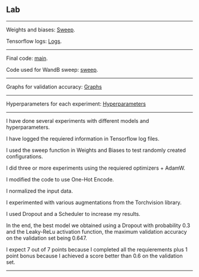 ## Lab 

***
Weights and biases: [Sweep](https://wandb.ai/serban-doncean-team/CIFAR10-low?workspace=user-serban-doncean).

Tensorflow logs: [Logs](./runs).

***
Final code: [main](./main.py).

Code used for WandB sweep: [sweep](./sweep.py).

***
Graphs for validation accuracy: [Graphs](./Graphs) 

***
Hyperparameters for each experiment: [Hyperparameters](./Graphs/Hyperparameters.png)

***
I have done several experiments with different models and hyperparameters. 

I have logged the requiered information in Tensorflow log files.

I used the sweep function in Weights and Biases to test randomly created configurations.

I did three or more experiments using the requiered optimizers + AdamW.

I modified the code to use One-Hot Encode. 

I normalized the input data.

I experimented with various augmentations from the Torchvision library.

I used Dropout and a Scheduler to increase my results.

In the end, the best model we obtained using a Dropout with probability 0.3 and the Leaky-ReLu activation function, the maximum validation accuracy on the validation set being 0.647.

I expect 7 out of 7 points because I completed all the requierements plus 1 point bonus because I achieved a score better than 0.6 on the validation set.



***

